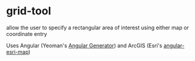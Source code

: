 # grid-tool
allow the user to specify a rectangular area of interest using either map or coordinate entry

Uses Angular (Yeoman's [Angular Generator](https://github.com/yeoman/generator-angular#readme)) and ArcGIS (Esri's [angular-esri-map](http://esri.github.io/angular-esri-map/#/home))
